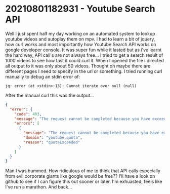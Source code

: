 # 20210801182931 - Youtube Search API

Well I just spent half my day working on an automated system to lookup youtube videos and autoplay them on mpv. I had to learn a bit of jquery, how curl works
and most importantly how Youtube Search API works on google developer console. It was super fun while it lasted but as i've learnt the hard way, API call's are not
always free... I tried to get a search result of 1000 videos to see how fast it could curl it. When I opened the file i directed all output to it was only about
50 videos. Thought oh maybe there are different pages I need to specify in the url or something.  I tried running curl manually to debug an stdin error of:

```
jq: error (at <stdin>:13): Cannot iterate over null (null)
```

After the manual curl this was the output... 

```JSON
{
  "error": {
    "code": 403,
    "message": "The request cannot be completed because you have exceeded your \u003ca href=\"/youtube/v3/getting-started#quota\"\u003equota\u003c/a\u003e.",
    "errors": [
      {
        "message": "The request cannot be completed because you have exceeded your \u003ca href=\"/youtube/v3/getting-started#quota\"\u003equota\u003c/a\u003e.",
        "domain": "youtube.quota",
        "reason": "quotaExceeded"
      }
    ]
  }
}
```
Man I was bummed. How ridiculous of me to think that API calls especially from evil corporate giants like google would be free??
I'll have a look on github to see if I can figure this out sooner or later. I'm exhuasted, feels like I've run a marathon. And back...

